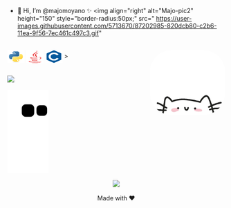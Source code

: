 - 👋 Hi, I’m @majomoyano ✨
<img align="right" alt="Majo-pic2" height="150" style="border-radius:50px;" src=" https://user-images.githubusercontent.com/5713670/87202985-820dcb80-c2b6-11ea-9f56-7ec461c497c3.gif"

<!---
majomoyano/majomoyano is a  special ✨ repository because its `README.md` (this file) appears on your GitHub profile.
You can click the Preview link to take a look at your changes.
--->
<!--<div align="center">
  <a href="https://github.com/majomoyano">
  <img height="180em" src="https://github-readme-stats.vercel.app/api?username=majomoyano&show_icons=true&theme=dracula&include_all_commits=true&count_private=true"/>
  <img height="180em" src="https://github-readme-stats.vercel.app/api/top-langs/?username=majomoyano&layout=compact&langs_count=7&theme=dracula"/>
-->
   
 </div>
<div style="display: inline_block"><br>
  
  <img align="center" alt="Majo-Python" height="30" width="40" src="https://raw.githubusercontent.com/devicons/devicon/master/icons/python/python-original.svg">
  <img align="center" alt="Majo-java" height="30" width="40" src="https://raw.githubusercontent.com/devicons/devicon/master/icons/java/java-plain.svg">
  <img align="center" alt="Majo-C" height="30" width="40" src="https://raw.githubusercontent.com/devicons/devicon/master/icons/c/c-plain.svg">
  <img align="right" alt="Majo-pic1" height="150" style="border-radius:50px;" src="https://raw.githubusercontent.com/dev-akshat/archive/main/images/gifs/others/giphy.webp">
 >
      
</div>

##

 
<div> 
  <a href="https://www.linkedin.com/in/maria-jose-moyano-tamayo-32403a210" target="_blank"><img src="https://img.shields.io/badge/-LinkedIn-%230077B5?style=for-the-badge&logo=linkedin&logoColor=white" target="_blank"></a> 
 
  ![Snake animation](https://github.com/majomoyano/majomoyano/blob/output/github-contribution-grid-snake.svg)
 
</div>

<p align="center"><img src="https://i.giphy.com/RThN0hOS2GO4M.gif" /></p>

<p align="center">
  Made with ❤️ 
</p>

